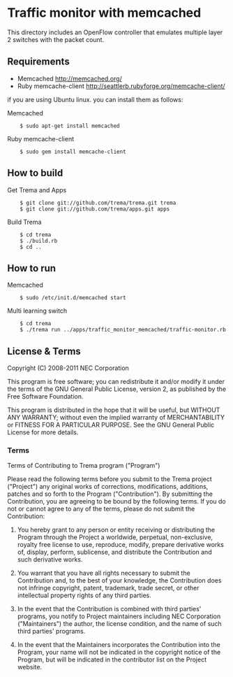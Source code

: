 Traffic monitor with memcached
==============================

This directory includes an OpenFlow controller that emulates multiple
layer 2 switches with the packet count.

Requirements
------------

  - Memcached <http://memcached.org/>
  - Ruby memcache-client <http://seattlerb.rubyforge.org/memcache-client/>

  if you are using Ubuntu linux. you can install them as follows:

  Memcached

        $ sudo apt-get install memcached

  Ruby memcache-client

        $ sudo gem install memcache-client

How to build
------------

  Get Trema and Apps

        $ git clone git://github.com/trema/trema.git trema
        $ git clone git://github.com/trema/apps.git apps

  Build Trema

        $ cd trema
        $ ./build.rb
        $ cd ..

How to run
----------

  Memcached

        $ sudo /etc/init.d/memcached start

  Multi learning switch

        $ cd trema
        $ ./trema run ../apps/traffic_monitor_memcached/traffic-monitor.rb

License & Terms
---------------

Copyright (C) 2008-2011 NEC Corporation

This program is free software; you can redistribute it and/or modify
it under the terms of the GNU General Public License, version 2, as
published by the Free Software Foundation.

This program is distributed in the hope that it will be useful, but
WITHOUT ANY WARRANTY; without even the implied warranty of
MERCHANTABILITY or FITNESS FOR A PARTICULAR PURPOSE.  See the GNU
General Public License for more details.


### Terms

Terms of Contributing to Trema program ("Program")

Please read the following terms before you submit to the Trema project
("Project") any original works of corrections, modifications,
additions, patches and so forth to the Program ("Contribution"). By
submitting the Contribution, you are agreeing to be bound by the
following terms.  If you do not or cannot agree to any of the terms,
please do not submit the Contribution:

1. You hereby grant to any person or entity receiving or distributing
   the Program through the Project a worldwide, perpetual,
   non-exclusive, royalty free license to use, reproduce, modify,
   prepare derivative works of, display, perform, sublicense, and
   distribute the Contribution and such derivative works.

2. You warrant that you have all rights necessary to submit the
   Contribution and, to the best of your knowledge, the Contribution
   does not infringe copyright, patent, trademark, trade secret, or
   other intellectual property rights of any third parties.

3. In the event that the Contribution is combined with third parties'
   programs, you notify to Project maintainers including NEC
   Corporation ("Maintainers") the author, the license condition, and
   the name of such third parties' programs.

4. In the event that the Maintainers incorporates the Contribution
   into the Program, your name will not be indicated in the copyright
   notice of the Program, but will be indicated in the contributor
   list on the Project website.
